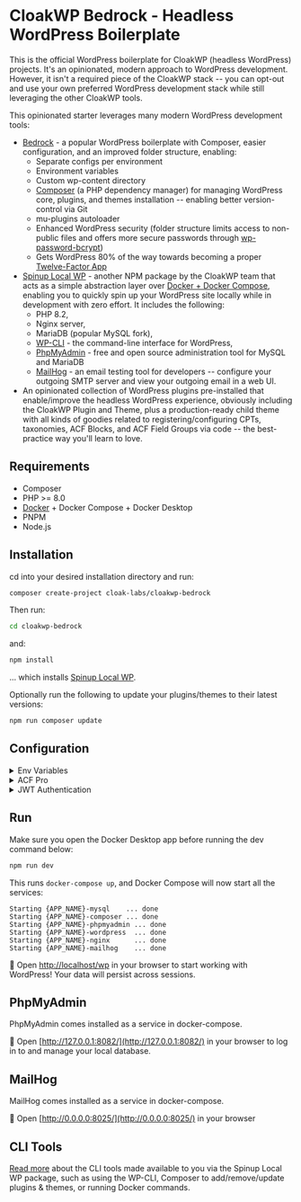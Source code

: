 # CloakWP Bedrock - Headless WordPress Boilerplate

This is the official WordPress boilerplate for CloakWP (headless WordPress) projects. It's an opinionated, modern approach to WordPress development. However, it isn't a required piece of the CloakWP stack -- you can opt-out and use your own preferred WordPress development stack while still leveraging the other CloakWP tools.

This opinionated starter leverages many modern WordPress development tools:

- [Bedrock](https://roots.io/bedrock/) - a popular WordPress boilerplate with Composer, easier configuration, and an improved folder structure, enabling:
  - Separate configs per environment
  - Environment variables
  - Custom wp-content directory
  - [Composer](https://getcomposer.org/) (a PHP dependency manager) for managing WordPress core, plugins, and themes installation -- enabling better version-control via Git
  - mu-plugins autoloader
  - Enhanced WordPress security (folder structure limits access to non-public files and offers more secure passwords through [wp-password-bcrypt](https://github.com/roots/wp-password-bcrypt))
  - Gets WordPress 80% of the way towards becoming a proper [Twelve-Factor App](http://12factor.net/)
- [Spinup Local WP](https://github.com/cloak-labs/spinup-local-wp) - another NPM package by the CloakWP team that acts as a simple abstraction layer over [Docker + Docker Compose](https://docs.docker.com/compose/), enabling you to quickly spin up your WordPress site locally while in development with zero effort. It includes the following:
  - PHP 8.2,
  - Nginx server,
  - MariaDB (popular MySQL fork),
  - [WP-CLI](https://wp-cli.org/) - the command-line interface for WordPress,
  - [PhpMyAdmin](https://www.phpmyadmin.net/) - free and open source administration tool for MySQL and MariaDB
  - [MailHog](https://github.com/mailhog/MailHog) - an email testing tool for developers -- configure your outgoing SMTP server and view your outgoing email in a web UI.
- An opinionated collection of WordPress plugins pre-installed that enable/improve the headless WordPress experience, obviously including the CloakWP Plugin and Theme, plus a production-ready child theme with all kinds of goodies related to registering/configuring CPTs, taxonomies, ACF Blocks, and ACF Field Groups via code -- the best-practice way you'll learn to love.

## Requirements

- Composer
- PHP >= 8.0
- [Docker](https://www.docker.com/get-started) + Docker Compose + Docker Desktop
- PNPM
- Node.js

## Installation

cd into your desired installation directory and run:

```bash
composer create-project cloak-labs/cloakwp-bedrock
```

Then run:

```bash
cd cloakwp-bedrock
```

and:

```bash
npm install
```

... which installs [Spinup Local WP](https://github.com/cloak-labs/spinup-local-wp).

Optionally run the following to update your plugins/themes to their latest versions:

```bash
npm run composer update
```

## Configuration

<details>
 <summary>Env Variables</summary>
The Composer install command above will automatically copy the `.env.example` file to a `.env` file that you can now edit.

- Ensure you modify the `APP_NAME` variable for each project, to ensure you don't end up with clashing Docker Containers.
- You may need to modify `VOLUME_WORDPRESS_PATH` if the "run" commands detailed further below don't work. This variable must point to your WordPress installation folder relative to wherever the `spinup-local-wp` node package root is installed; it should work out-of-the-box with NPM, but not with PNPM which installs packages in a different location.
- Optionally adjust the `DB_NAME`, `DB_USER`, and `DB_PASSWORD` variables to be more secure and to match your production environment.
- Modify `.env.local` to override any production variables from `.env` for local development purposes. It is configured by default to cover the required overrides, such as overriding your decoupled front-end's production URL with `http://localhost:5000` via the `MY_FRONTEND_URL` variable.

Note: `.env` is gitignored by default, and you likely want to keep it that way to keep your production values secure/secret. So, remember to manually add your `.env` file to your production server environment, or build your own solution for automating that (this will likely be the topic of a guide in the future).

</details>

<details>
 <summary>ACF Pro</summary>

It is highly recommended to purchase an Advanced Custom Fields (ACF) Pro license [here](https://www.advancedcustomfields.com/pro/#pricing-table). ACF Pro enables content-modelling features that most headless sites will require, such as ACF blocks, repeater fields, options pages, the gallery field, and more.

Installing ACF Pro via Composer requires a couple extra steps, because they need to validate your license:

1. Follow [this article](https://www.advancedcustomfields.com/resources/installing-acf-pro-with-composer/) to create an `auth.json` file containing your license key within the CloakWP Bedrock root (i.e. alongside `composer.json`)
2. Open the Docker Desktop app
3. Run the following command from the CloakWP Bedrock root:

```bash
npm run composer require wpengine/advanced-custom-fields-pro
```

</details>

<details>
 <summary>JWT Authentication</summary>
We use the [JWT Authentication for WP-API](https://wordpress.org/plugins/jwt-authentication-for-wp-rest-api/) plugin to use JSON Web Tokens (JWTs) for authentication of protected API routes, such as when requesting Post Revisions from your decoupled frontend while in preview mode.

CloakWP Bedrock has pre-configured everything for you, you just need to create your token:

1. Run the project (see below),
2. Make a POST request to the following endpoint, replacing WP_USERNAME + WP_PASSWORD with your own WordPress login credentials (unsure how? try the [Insomnia desktop app](https://insomnia.rest/), which is useful for testing/saving REST API requests throughout the whole lifecycle of headless projects).

```bash
http://localhost/wp-json/jwt-auth/v1/token?username=WP_USERNAME&password=WP_PASSWORD
```

3. Copy the `token` value returned by the POST request, and create an environment variable in your decoupled frontend's `.env.local` file to store it (you'll pass this ENV variable into `createWPInstance()` within `cloakwp.config.js` on your frontend).

</details>

## Run

Make sure you open the Docker Desktop app before running the dev command below:

```bash
npm run dev
```

This runs `docker-compose up`, and Docker Compose will now start all the services:

```shell
Starting {APP_NAME}-mysql    ... done
Starting {APP_NAME}-composer ... done
Starting {APP_NAME}-phpmyadmin ... done
Starting {APP_NAME}-wordpress  ... done
Starting {APP_NAME}-nginx      ... done
Starting {APP_NAME}-mailhog    ... done
```

🚀 Open [http://localhost/wp](http://localhost/wp) in your browser to start working with WordPress! Your data will persist across sessions.

## PhpMyAdmin

PhpMyAdmin comes installed as a service in docker-compose.

🚀 Open [http://127.0.0.1:8082/](http://127.0.0.1:8082/) in your browser to log in to and manage your local database.

## MailHog

MailHog comes installed as a service in docker-compose.

🚀 Open [http://0.0.0.0:8025/](http://0.0.0.0:8025/) in your browser

## CLI Tools

[Read more](https://github.com/cloak-labs/cloakwp/tree/feat/localwp/packages/spinup-local-wp) about the CLI tools made available to you via the Spinup Local WP package, such as using the WP-CLI, Composer to add/remove/update plugins & themes, or running Docker commands.
